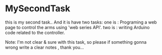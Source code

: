 # MySecondTask
this is my second task..
And it is have two tasks:
one is : Programing a web page to control the arms using 'web series API'.
two is : writing Arduino code related to the controller.


Note:
I'm not clear & sure with this task, so please if something gonna wrong write a clear notes , thank you...
